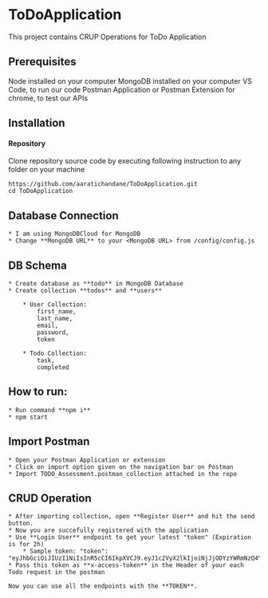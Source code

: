 # ToDoApplication
This project contains CRUP Operations for ToDo Application

## Prerequisites
Node installed on your computer
MongoDB installed on your computer
VS Code, to run our code
Postman Application or Postman Extension for chrome, to test our APIs 

## Installation
#### Repository
Clone repository source code by executing following instruction to any folder on your machine
```
https://github.com/aaratichandane/ToDoApplication.git
cd ToDoApplication

```

## Database Connection

    * I am using MongoDBCloud for MongoDB
    * Change **MongoDB URL** to your <MongoDB URL> from /config/config.js 

## DB Schema

    * Create database as **todo** in MongoDB Database
    * Create collection **todos** and **users**
        
        * User Collection:
            first_name,
            last_name,
            email,
            password,
            token
        
        * Todo Collection:
            task,
            completed

    

## How to run:
    * Run command **npm i**
    * npm start

## Import Postman

    * Open your Postman Application or extension
    * Click on import option given on the navigation bar on Postman
    * Import TODO_Assessment.postman_collection attached in the repo

## CRUD Operation

    * After importing collection, open **Register User** and hit the send button.
    * Now you are succefully registered with the application
    * Use **Login User** endpoint to get your latest "token" (Expiration is for 2h)
        * Sample token: "token": "eyJhbGciOiJIUzI1NiIsInR5cCI6IkpXVCJ9.eyJ1c2VyX2lkIjoiNjJjODYzYWRmNzQ4YTQxMGM0ODI0Y2IwIiwiZW1haWwiOiJhcnRpY2hhbmRhbmVAeWFob28uY29tIiwiaWF0IjoxNjU3Mjk5ODg1LCJleHAiOjE2NTczMDcwODV9.BB3YnP8lJfRCQBpubrnjKdliicMGrXtoB9K80_gy9pQ"
    * Pass this token as **x-access-token** in the Header of your each Todo request in the postman
    
    Now you can use all the endpoints with the **TOKEN**.




